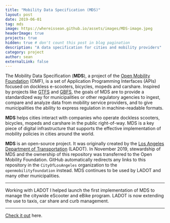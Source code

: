 ```yaml
---
title: "Mobility Data Specification (MDS)"
layout: post
date: 2019-06-01
tag: mds
image: https://whereissean.github.io/assets/images/MDS-image.jpeg
headerImage: true
projects: true
hidden: true # don't count this post in blog pagination
description: "A data specification for cities and mobility providers"
category: project
author: sean
externalLink: false
---
```


The Mobility Data Specification (**MDS**), a project of the [Open Mobility Foundation](http://www.openmobilityfoundation.org) (OMF), is a set of Application Programming Interfaces (APIs) focused on dockless e-scooters, bicycles, mopeds and carshare. Inspired by projects like [GTFS](https://developers.google.com/transit/gtfs/reference/) and [GBFS](https://github.com/NABSA/gbfs), the goals of MDS are to provide a standardized way for municipalities or other regulatory agencies to ingest, compare and analyze data from mobility service providers, and to give municipalities the ability to express regulation in machine-readable formats.

**MDS** helps cities interact with companies who operate dockless scooters, bicycles, mopeds and carshare in the public right-of-way. MDS is a key piece of digital infrastructure that supports the effective implementation of mobility policies in cities around the world.

**MDS** is an open-source project. It was originally created by the [Los Angeles Department of Transportation](http://ladot.io) (LADOT). In November 2019, stewardship of MDS and the ownership of this repository was transferred to the Open Mobility Foundation. GitHub automatically redirects any links to this repository in the `CityOfLosAngeles` organization to the `openmobilityfoundation` instead. MDS continues to be used by LADOT and many other municipalities.

---

Working with LADOT I helped launch the first implementation of MDS to manage the citywide eScooter and eBike program.  LADOT is now extending the use to taxis, car share and curb management.

---

[Check it out](https://github.com/openmobilityfoundation/mobility-data-specification/) here.
